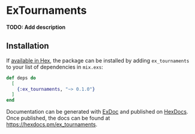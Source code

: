 # ExTournaments

**TODO: Add description**

## Installation

If [available in Hex](https://hex.pm/docs/publish), the package can be installed
by adding `ex_tournaments` to your list of dependencies in `mix.exs`:

```elixir
def deps do
  [
    {:ex_tournaments, "~> 0.1.0"}
  ]
end
```

Documentation can be generated with [ExDoc](https://github.com/elixir-lang/ex_doc)
and published on [HexDocs](https://hexdocs.pm). Once published, the docs can
be found at <https://hexdocs.pm/ex_tournaments>.

